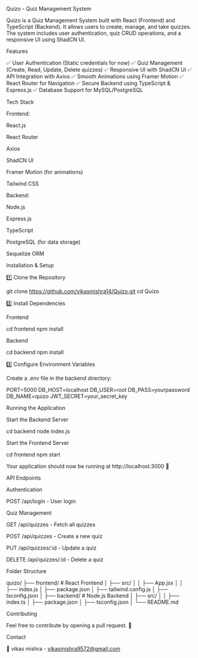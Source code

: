 Quizo - Quiz Management System

Quizo is a Quiz Management System built with React (Frontend) and TypeScript (Backend). It allows users to create, manage, and take quizzes. The system includes user authentication, quiz CRUD operations, and a responsive UI using ShadCN UI.

Features

✅ User Authentication (Static credentials for now)
✅ Quiz Management (Create, Read, Update, Delete quizzes)
✅ Responsive UI with ShadCN UI
✅ API Integration with Axios
✅ Smooth Animations using Framer Motion
✅ React Router for Navigation
✅ Secure Backend using TypeScript & Express.js
✅ Database Support for MySQL/PostgreSQL

Tech Stack

Frontend:

React.js

React Router

Axios

ShadCN UI

Framer Motion (for animations)

Tailwind CSS

Backend:

Node.js

Express.js

TypeScript

PostgreSQL (for data storage)

Sequelize ORM

Installation & Setup

1️⃣ Clone the Repository

git clone  https://github.com/vikasmishra14/Quizo.git
cd Quizo

2️⃣ Install Dependencies

Frontend

cd frontend
npm install

Backend

cd backend
npm install

3️⃣ Configure Environment Variables

Create a .env file in the backend directory:

PORT=5000
DB_HOST=localhost
DB_USER=root
DB_PASS=yourpassword
DB_NAME=quizo
JWT_SECRET=your_secret_key

Running the Application

Start the Backend Server

cd backend
node index.js

Start the Frontend Server

cd frontend
npm start

Your application should now be running at http://localhost:3000 🚀

API Endpoints

Authentication

POST /api/login - User login

Quiz Management

GET /api/quizzes - Fetch all quizzes

POST /api/quizzes - Create a new quiz

PUT /api/quizzes/:id - Update a quiz

DELETE /api/quizzes/:id - Delete a quiz

Folder Structure

quizo/
├── frontend/      # React Frontend
│   ├── src/ 
│   │   ├── App.jsx
│   │   ├── index.js
│   ├── package.json
│   ├── tailwind.config.js
│   ├── tsconfig.json
│
├── backend/       # Node.js Backend
│   ├── src/
│   │   ├── index.ts
│   ├── package.json
│   ├── tsconfig.json
│
└── README.md

Contributing

Feel free to contribute by opening a pull request. 🚀

Contact

📧 vikas mishra - vikasmishra9572@gmail.com
